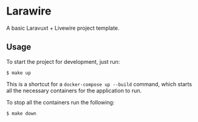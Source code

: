 # Larawire

A basic Laravuxt + Livewire project template.

## Usage

To start the project for development, just run:

```
$ make up
```

This is a shortcut for a `docker-compose up --build` command, which starts all the necessary containers for the application to run.

To stop all the containers run the following:

```
$ make down
```
